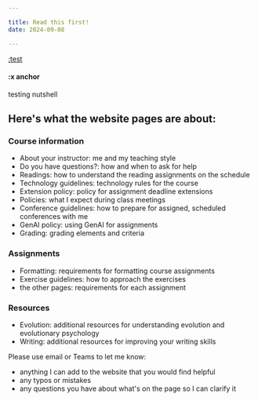 ```yaml
---

title: Read this first!
date: 2024-09-08

---
```


[:test](#:x-anchor)

#### :x anchor

testing nutshell


## Here's what the website pages are about:

### Course information

- About your instructor: me and my teaching style
- Do you have questions?: how and when to ask for help
- Readings: how to understand the reading assignments on the schedule
- Technology guidelines: technology rules for the course
- Extension policy: policy for assignment deadline extensions
- Policies: what I expect during class meetings
- Conference guidelines: how to prepare for assigned, scheduled conferences with me
- GenAI policy: using GenAI for assignments
- Grading: grading elements and criteria

### Assignments

- Formatting: requirements for formatting course assignments
- Exercise guidelines: how to approach the exercises
- the other pages: requirements for each assignment

### Resources

- Evolution: additional resources for understanding evolution and evolutionary psychology
- Writing: additional resources for improving your writing skills

Please use email or Teams to let me know:

- anything I can add to the website that you would find helpful
- any typos or mistakes
- any questions you have about what's on the page so I can clarify it
